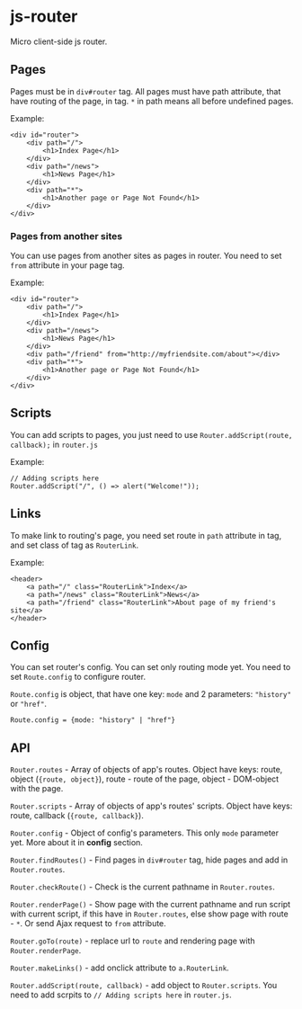 # js-router
Micro client-side js router.

## Pages
Pages must be in `div#router` tag. All pages must have path attribute, that have routing of the page, in tag. `*` in path means all before undefined pages.

Example:
```
<div id="router">
    <div path="/">
        <h1>Index Page</h1>
    </div>
    <div path="/news">
        <h1>News Page</h1>
    </div>
    <div path="*">
        <h1>Another page or Page Not Found</h1>
    </div>
</div>
```

### Pages from another sites
You can use pages from another sites as pages in router. You need to set `from` attribute in your page tag.

Example:
```
<div id="router">
    <div path="/">
        <h1>Index Page</h1>
    </div>
    <div path="/news">
        <h1>News Page</h1>
    </div>
    <div path="/friend" from="http://myfriendsite.com/about"></div>
    <div path="*">
        <h1>Another page or Page Not Found</h1>
    </div>
</div>
```

## Scripts

You can add scripts to pages, you just need to use `Router.addScript(route, callback);` in `router.js`

Example:
```
// Adding scripts here
Router.addScript("/", () => alert("Welcome!"));
```

## Links
To make link to routing's page, you need set route in `path` attribute in tag, and set class of tag as `RouterLink`.

Example:
```
<header>
    <a path="/" class="RouterLink">Index</a>
    <a path="/news" class="RouterLink">News</a>
    <a path="/friend" class="RouterLink">About page of my friend's site</a>
</header>
```

## Config
You can set router's config. You can set only routing mode yet. You need to set `Route.config` to configure router.

`Route.config` is object, that have one key: `mode` and 2 parameters: `"history"` or `"href"`.
```
Route.config = {mode: "history" | "href"}
```

## API
`Router.routes` - Array of objects of app's routes. Object have keys: route, object (`{route, object}`), route - route of the page, object - DOM-object with the page.

`Router.scripts` - Array of objects of app's routes' scripts. Object have keys: route, callback (`{route, callback}`).

`Router.config` - Object of config's parameters. This only `mode` parameter yet. More about it in **config** section.

`Router.findRoutes()` - Find pages in `div#router` tag, hide pages and add in `Router.routes`.

`Router.checkRoute()` - Check is the current pathname in `Router.routes`.

`Router.renderPage()` - Show page with the current pathname and run script with current script, if this have in `Router.routes`, else show page with route - `*`. Or send Ajax request to `from` attribute.

`Router.goTo(route)` - replace url to `route` and rendering page with `Router.renderPage`.

`Router.makeLinks()` - add onclick attribute to `a.RouterLink`.

`Router.addScript(route, callback)` -  add object to `Router.scripts`. You need to add scrpits to `// Adding scripts here` in `router.js`.
